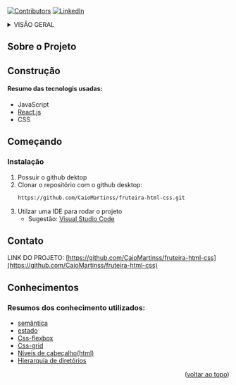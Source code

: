 
<a name="readme-top"></a>
<!-- 

[![Forks][forks-shield]][forks-url]
[![Stargazers][stars-shield]][stars-url]
[![Issues][issues-shield]][issues-url]
[![MIT License][license-shield]][license-url] -->

<!-- [![LinkedIn][linkedin-shield]](https://www.linkedin.com/in/caio-martinss/) -->

[![Contributors](https://img.shields.io/github/contributors/CaioMartinss/calculadora.svg)](https://github.com/CaioMartinss/calculadora/graphs/contributors)
[![LinkedIn](https://img.shields.io/badge/-LinkedIn-blue?style=flat-square&logo=linkedin&logoColor=white&link=URL)](https://www.linkedin.com/in/caio-martinss/)



<!-- TABLE OF CONTENTS -->
<details>
 <summary> VISÃO GERAL</summary>
  <ol>
    <li>
      <a href="#sobre-o-projeto">Sobre o Projeto</a>
      <ul>
        <li><a href="#construção">Construção</a></li>
      </ul>
    </li>
    <li>
      <a href="#começando">Começando</a>
      <ul>
        <li><a href="#instalação">Instalação</a></li>
      </ul>
    </li>
    <li><a href="#contato">Contato</a></li>
    <li><a href="#conhecimentos">Conhecimentos</a></li>
  </ol>
</details>



<!-- Sobre o Projeto -->
## Sobre o Projeto

<div style="position:relative;width:fit-content;height:fit-content;">
 

<!-- 
### [Acesse o deploy do projeto](https://fruteira-html-css.netlify.app/) 
https://user-images.githubusercontent.com/83457944/233096596-97a0f7da-006a-4640-8e9e-f0672146bdaf.mp4

-->

## Construção
 #### Resumo das tecnologis usadas:
  - JavaScript
  - [React.js](https://img.shields.io/badge/React-20232A?style=for-the-badge&logo=react&logoColor=61DAFB)
  - CSS

<!-- GETTING STARTED -->
## Começando
 ### Instalação
1. Possuir o github dektop
2. Clonar o repositório com o github desktop:
   ```sh
   https://github.com/CaioMartinss/fruteira-html-css.git
   ```
3. Utilzar uma IDE para rodar o projeto
     - Sugestão: [Visual Studio Code](https://code.visualstudio.com/)

<!-- Contato -->
## Contato
<!-- Caio Martins do Nascimento - [@your_twitter](https://twitter.com/your_username) - email@example.com -->
 
LINK DO PROJETO: [https://github.com/CaioMartinss/fruteira-html-css](https://github.com/CaioMartinss/fruteira-html-css)

<!-- ACKNOWLEDGMENTS -->
## Conhecimentos
 ### Resumos dos conhecimento utilizados:

* [semântica]()
* [estado]()
* [Css-flexbox]()
* [Css-grid]()
* [Níveis de cabeçalho(html)]()
* [Hierarquia de diretórios]()


<p align="right">(<a href="#readme-top">voltar ao topo</a>)</p>


<!-- MARKDOWN LINKS & IMAGES -->
<!-- https://www.markdownguide.org/basic-syntax/#reference-style-links -->
[contributors-shield]: https://img.shields.io/github/contributors/othneildrew/Best-README-Template.svg?style=for-the-badge
[contributors-url]: https://github.com/othneildrew/Best-README-Template/graphs/contributors
[forks-shield]: https://img.shields.io/github/forks/othneildrew/Best-README-Template.svg?style=for-the-badge
[forks-url]: https://github.com/othneildrew/Best-README-Template/network/members
[stars-shield]: https://img.shields.io/github/stars/othneildrew/Best-README-Template.svg?style=for-the-badge
[stars-url]: https://github.com/othneildrew/Best-README-Template/stargazers
[issues-shield]: https://img.shields.io/github/issues/othneildrew/Best-README-Template.svg?style=for-the-badge
[issues-url]: https://github.com/othneildrew/Best-README-Template/issues
[license-shield]: https://img.shields.io/github/license/othneildrew/Best-README-Template.svg?style=for-the-badge
[license-url]: https://github.com/othneildrew/Best-README-Template/blob/master/LICENSE.txt
[linkedin-shield]: https://img.shields.io/badge/-LinkedIn-black.svg?style=for-the-badge&logo=linkedin&colorB=555
[linkedin-url]: https://linkedin.com/in/othneildrew
[product-screenshot]: images/screenshot.png
[Next.js]: https://img.shields.io/badge/next.js-000000?style=for-the-badge&logo=nextdotjs&logoColor=white
[Next-url]: https://nextjs.org/
[React.js]: https://img.shields.io/badge/React-20232A?style=for-the-badge&logo=react&logoColor=61DAFB
[React-url]: https://reactjs.org/
[Vue.js]: https://img.shields.io/badge/Vue.js-35495E?style=for-the-badge&logo=vuedotjs&logoColor=4FC08D
[Vue-url]: https://vuejs.org/
[Angular.io]: https://img.shields.io/badge/Angular-DD0031?style=for-the-badge&logo=angular&logoColor=white
[Angular-url]: https://angular.io/
[Svelte.dev]: https://img.shields.io/badge/Svelte-4A4A55?style=for-the-badge&logo=svelte&logoColor=FF3E00
[Svelte-url]: https://svelte.dev/
[Laravel.com]: https://img.shields.io/badge/Laravel-FF2D20?style=for-the-badge&logo=laravel&logoColor=white
[Laravel-url]: https://laravel.com
[Bootstrap.com]: https://img.shields.io/badge/Bootstrap-563D7C?style=for-the-badge&logo=bootstrap&logoColor=white
[Bootstrap-url]: https://getbootstrap.com
[JQuery.com]: https://img.shields.io/badge/jQuery-0769AD?style=for-the-badge&logo=jquery&logoColor=white
[JQuery-url]: https://jquery.com 

